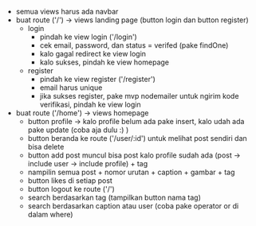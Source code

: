 - semua views harus ada navbar
- buat route ('/') -> views landing page (button login dan button register)
    - login
        - pindah ke view login ('/login')
        - cek email, password, dan status = verifed (pake findOne)
        - kalo gagal redirect ke view login
        - kalo sukses, pindah ke view homepage
    - register
        - pindah ke view register ('/register')
        - email harus unique
        - jika sukses register, pake mvp nodemailer untuk ngirim kode verifikasi, pindah ke view login
- buat route ('/home') -> views homepage
    - button profile -> kalo profile belum ada pake insert, kalo udah ada pake update (coba aja dulu :) )
    - button beranda ke route ('/user/:id') untuk melihat post sendiri dan bisa delete 
    - button add post muncul bisa post kalo profile sudah ada (post -> include user -> include profile) + tag
    - nampilin semua post + nomor urutan + caption + gambar + tag
    - button likes di setiap post
    - button logout ke route ('/')
    - search berdasarkan tag (tampilkan button nama tag)
    - search berdasarkan caption atau user (coba pake operator or di dalam where)